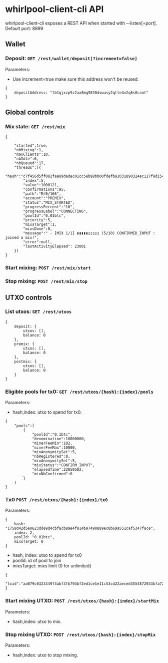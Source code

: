 # whirlpool-client-cli API

whirlpool-client-cli exposes a REST API when started with --listen[=port].
Default port: 8899

## Wallet

### Deposit: ```GET /rest/wallet/deposit[?increment=false]```
Parameters:
* Use increment=true make sure this address won't be reused.
```
{
    depositAddress: "tb1qjxzp9z2ax8mg9820dvwasy2qtle4v2q6s0cant"
}
```

## Global controls

### Mix state: ```GET /rest/mix```
```
{

    "started":true,
    "nbMixing":1,
    "maxClients":10,
    "nbIdle":6,
    "nbQueued":17,
    "threads":[{
        "hash":"c7f456d5ff002faa89dadec01cc5eb98bb00fdefb92031890324ec127f9d1541",
        "index":5,
        "value":1000121,
        "confirmations":95,
        "path":"M/0/166",
        "account":"PREMIX",
        "status":"MIX_STARTED",
        "progressPercent":"10",
        "progressLabel":"CONNECTING",
        "poolId":"0.01btc",
        "priority":5,
        "mixsTarget":1,
        "mixsDone":0,
        "message":" - [MIX 1/1] ▮▮▮▮▮▯▯▯▯▯ (5/10) CONFIRMED_INPUT : joined a mix!",
        "error":null,
        "lastActivityElapsed": 23001
    }]
}
```

### Start mixing: ```POST /rest/mix/start```

### Stop mixing: ```POST /rest/mix/stop```

## UTXO controls

### List utxos: ```GET /rest/utxos```
```
{
    deposit: {
        utxos: [],
        balance: 0
    },
    premix: {
        utxos: [],
        balance: 0
    },
    postmix: {
        utxos: [],
        balance: 0
    }
}
```

### Eligible pools for tx0: ```GET /rest/utxos/{hash}:{index}/pools```
Parameters:
* hash,index: utxo to spend for tx0.
```
{
    "pools":[
        {
            "poolId":"0.1btc",
            "denomination":10000000,
            "minerFeeMin":102,
            "minerFeeMax":10000,
            "minAnonymitySet":5,
            "nbRegistered":0,
            "mixAnonymitySet":5,
            "mixStatus":"CONFIRM_INPUT",
            "elapsedTime":22850502,
            "mixNbConfirmed":0
        }
    ]
}
```

### Tx0 ```POST /rest/utxos/{hash}:{index}/tx0```
Parameters:
```
{
    hash: "1758d42d5e0623dde9d4cbfacb89e4f914b97490889ec8b69a551caf5347face",
    index: 2,
    poolId: "0.01btc",
    mixsTarget: 0
}
```
* hash, index: utxo to spend for tx0
* poolId: id of pool to join
* mixsTarget: mixs limit (0 for unlimited)

```
{
    "txid":"aa079c0323349f4abf3fb793bf2ed1ce1e11c53cd22aeced3554872033bfa722"
}
```

### Start mixing UTXO: ```POST /rest/utxos/{hash}:{index}/startMix```
Parameters:
* hash,index: utxo to mix.

### Stop mixing UTXO: ```POST /rest/utxos/{hash}:{index}/stopMix```
Parameters:
* hash,index: utxo to stop mixing.

